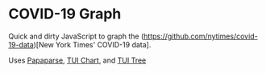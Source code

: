 # COVID-19 Graph
Quick and dirty JavaScript to graph the (https://github.com/nytimes/covid-19-data)[New York Times' COVID-19 data].

Uses [Papaparse](https://github.com/mholt/PapaParse), [TUI Chart](https://github.com/nhn/tui.chart), and [TUI Tree](https://github.com/nhn/tui.tree)
